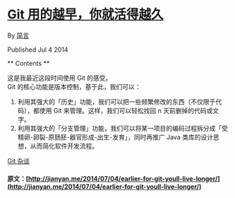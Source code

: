 #  [ Git 用的越早，你就活得越久 ](/2014/07/04/earlier-for-git-youll-live-longer/)

By [ 简言 ](https://plus.google.com/103441795113657293146?rel=author)

Published Jul 4 2014 

** Contents **

这是我最近这段时间使用 Git 的感受。   
Git 的核心功能是版本控制，基于此，我们可以： 

  1. 利用其强大的「历史」功能，我们可以把一些频繁修改的东西（不仅限于代码），都使用 Git 来管理。这样，我们可以轻松找回 n 天前删掉的代码或文字。 
  2. 利用其强大的「分支管理」功能，我们可以将某一项目的编码过程拆分成「受精卵-卵裂-原肠胚-器官形成-出生-发育」，同时再推广 Java 类库的设计思想，从而简化软件开发流程。 

[ Git ](/tags/Git/) [ 杂谈 ](/tags/杂谈/)
#### 原文：[http://jianyan.me/2014/07/04/earlier-for-git-youll-live-longer/](http://jianyan.me/2014/07/04/earlier-for-git-youll-live-longer/)